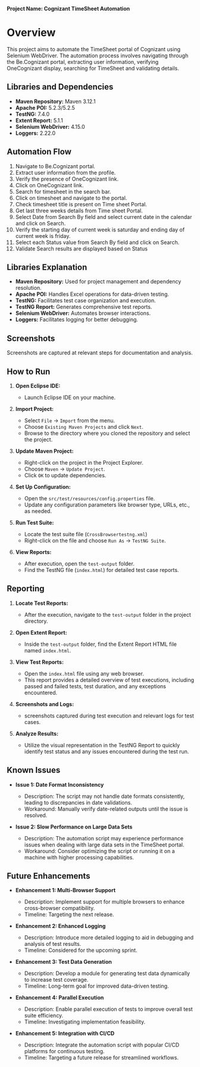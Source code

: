 **Project Name: Cognizant TimeSheet Automation**


# Overview
This project aims to automate the TimeSheet portal of Cognizant using Selenium WebDriver. The automation process involves navigating through the Be.Cognizant portal, extracting user information, verifying OneCognizant display, searching for TimeSheet and validating details.

## Libraries and Dependencies
- **Maven Repository:** Maven 3.12.1
- **Apache POI:** 5.2.3/5.2.5
- **TestNG:** 7.4.0
- **Extent Report:** 5.1.1
- **Selenium WebDriver:** 4.15.0
- **Loggers:** 2.22.0

## Automation Flow
1. Navigate to Be.Cognizant portal.
2. Extract user information from the profile.
3. Verify the presence of OneCognizant link.
4. Click on OneCognizant link.
5. Search for timesheet in the search bar.
6. Click on timesheet and navigate to the portal.
7. Check timesheet title is present on Time sheet Portal.
8. Get last three weeks details from Time sheet Portal.
9. Select Date from Search By field and select current date in the calendar and click on Search.
10. Verify the starting day of current week is saturday and ending day of current week is friday.
11. Select each Status value from Search By field and click on Search.
12. Validate Search results are displayed based on Status

## Libraries Explanation
- **Maven Repository:** Used for project management and dependency resolution.
- **Apache POI:** Handles Excel operations for data-driven testing.
- **TestNG:** Facilitates test case organization and execution.
- **TestNG Report:** Generates comprehensive test reports.
- **Selenium WebDriver:** Automates browser interactions.
- **Loggers:** Facilitates logging for better debugging.

## Screenshots
Screenshots are captured at relevant steps for documentation and analysis.

## How to Run
1. **Open Eclipse IDE:**
   - Launch Eclipse IDE on your machine.

2. **Import Project:**
   - Select `File` -> `Import` from the menu.
   - Choose `Existing Maven Projects` and click `Next`.
   - Browse to the directory where you cloned the repository and select the project.

3. **Update Maven Project:**
   - Right-click on the project in the Project Explorer.
   - Choose `Maven` -> `Update Project`.
   - Click `OK` to update dependencies.

4. **Set Up Configuration:**
   - Open the `src/test/resources/config.properties` file.
   - Update any configuration parameters like browser type, URLs, etc., as needed.

5. **Run Test Suite:**
   - Locate the test suite file (`CrossBrowsertestng.xml`)
   - Right-click on the file and choose `Run As` -> `TestNG Suite`.

6. **View Reports:**
   - After execution, open the `test-output` folder.
   - Find the TestNG file (`index.html`) for detailed test case reports.

## Reporting
1. **Locate Test Reports:**
   - After the execution, navigate to the `test-output` folder in the project directory.

2. **Open Extent Report:**
   - Inside the `test-output` folder, find the Extent Report HTML file named `index.html`.

3. **View Test Reports:**
   - Open the `index.html` file using any web browser.
   - This report provides a detailed overview of test executions, including passed and failed tests, test duration, and any exceptions encountered.

4. **Screenshots and Logs:**
   - screenshots captured during test execution and relevant logs for test cases.

5. **Analyze Results:**
   - Utilize the visual representation in the TestNG Report to quickly identify test status and any issues encountered during the test run.



## Known Issues
- **Issue 1: Date Format Inconsistency**
  - Description: The script may not handle date formats consistently, leading to discrepancies in date validations.
  - Workaround: Manually verify date-related outputs until the issue is resolved.

- **Issue 2: Slow Performance on Large Data Sets**
  - Description: The automation script may experience performance issues when dealing with large data sets in the TimeSheet portal.
  - Workaround: Consider optimizing the script or running it on a machine with higher processing capabilities.

## Future Enhancements
- **Enhancement 1: Multi-Browser Support**
  - Description: Implement support for multiple browsers to enhance cross-browser compatibility.
  - Timeline: Targeting the next release.

- **Enhancement 2: Enhanced Logging**
  - Description: Introduce more detailed logging to aid in debugging and analysis of test results.
  - Timeline: Considered for the upcoming sprint.

- **Enhancement 3: Test Data Generation**
  - Description: Develop a module for generating test data dynamically to increase test coverage.
  - Timeline: Long-term goal for improved data-driven testing.

- **Enhancement 4: Parallel Execution**
  - Description: Enable parallel execution of tests to improve overall test suite efficiency.
  - Timeline: Investigating implementation feasibility.

- **Enhancement 5: Integration with CI/CD**
  - Description: Integrate the automation script with popular CI/CD platforms for continuous testing.
  - Timeline: Targeting a future release for streamlined workflows.


